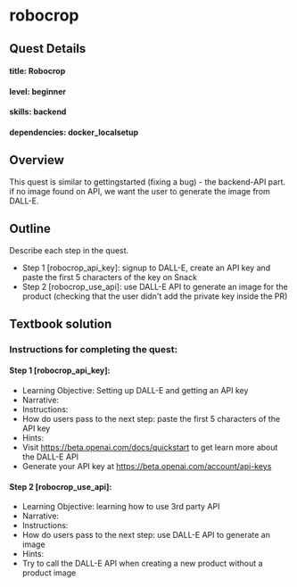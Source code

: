 # robocrop

## Quest Details 
#### title: Robocrop
#### level: beginner
#### skills: backend
#### dependencies: docker_localsetup

## Overview 
This quest is similar to gettingstarted (fixing a bug) - the backend-API part. if no image found on API, we want the user to generate the image from DALL-E.

## Outline
Describe each step in the quest. 
- Step 1 [robocrop_api_key]: signup to DALL-E, create an API key and paste the first 5 characters of the key on Snack
- Step 2 [robocrop_use_api]: use DALL-E API to generate an image for the product (checking that the user didn't add the private key inside the PR)

## Textbook solution
### Instructions for completing the quest: 
#### Step 1 [robocrop_api_key]: 
- Learning Objective: Setting up DALL-E and getting an API key
- Narrative:
- Instructions: 
- How do users pass to the next step: paste the first 5 characters of the API key
- Hints:
 - Visit https://beta.openai.com/docs/quickstart to get learn more about the DALL-E API
 - Generate your API key at https://beta.openai.com/account/api-keys

 
#### Step 2 [robocrop_use_api]:
- Learning Objective: learning how to use 3rd party API
- Narrative:
- Instructions: 
- How do users pass to the next step: use DALL-E API to generate an image
- Hints:
 - Try to call the DALL-E API when creating a new product without a product image

